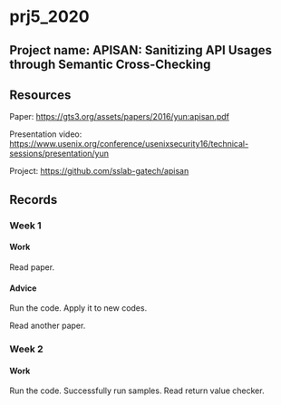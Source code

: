 # prj5_2020

## Project name: APISAN: Sanitizing API Usages through Semantic Cross-Checking

## Resources

Paper: <https://gts3.org/assets/papers/2016/yun:apisan.pdf>

Presentation video: <https://www.usenix.org/conference/usenixsecurity16/technical-sessions/presentation/yun>

Project: <https://github.com/sslab-gatech/apisan>

## Records

### Week 1

#### Work

Read paper.

#### Advice

Run the code. Apply it to new codes.

Read another paper.

### Week 2

#### Work

Run the code. Successfully run samples.
Read return value checker.


